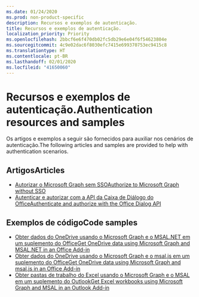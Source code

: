 ```yaml
---
ms.date: 01/24/2020
ms.prod: non-product-specific
description: Recursos e exemplos de autenticação.
title: Recursos e exemplos de autenticação.
localization_priority: Priority
ms.openlocfilehash: 2bbcf6e6f470db02fc5db29e6e04f6f54623804e
ms.sourcegitcommit: 4c9e02dac6f8030efc7415e699370753ec9415c8
ms.translationtype: HT
ms.contentlocale: pt-BR
ms.lasthandoff: 02/01/2020
ms.locfileid: "41650060"
---
```

# <a name="authentication-resources-and-samples"></a><span data-ttu-id="04876-103">Recursos e exemplos de autenticação.</span><span class="sxs-lookup"><span data-stu-id="04876-103">Authentication resources and samples</span></span>

<span data-ttu-id="04876-104">Os artigos e exemplos a seguir são fornecidos para auxiliar nos cenários de autenticação.</span><span class="sxs-lookup"><span data-stu-id="04876-104">The following articles and samples are provided to help with authentication scenarios.</span></span>

## <a name="articles"></a><span data-ttu-id="04876-105">Artigos</span><span class="sxs-lookup"><span data-stu-id="04876-105">Articles</span></span>

- [<span data-ttu-id="04876-106">Autorizar o Microsoft Graph sem SSO</span><span class="sxs-lookup"><span data-stu-id="04876-106">Authorize to Microsoft Graph without SSO</span></span>](authorize-to-microsoft-graph-without-sso.md)
- [<span data-ttu-id="04876-107">Autenticar e autorizar com a API da Caixa de Diálogo do Office</span><span class="sxs-lookup"><span data-stu-id="04876-107">Authenticate and authorize with the Office Dialog API</span></span>](auth-with-office-dialog-api.md)

## <a name="code-samples"></a><span data-ttu-id="04876-108">Exemplos de código</span><span class="sxs-lookup"><span data-stu-id="04876-108">Code samples</span></span>

- [<span data-ttu-id="04876-109">Obter dados do OneDrive usando o Microsoft Graph e o MSAL.NET em um suplemento do Office</span><span class="sxs-lookup"><span data-stu-id="04876-109">Get OneDrive data using Microsoft Graph and MSAL.NET in an Office Add-in</span></span>](https://github.com/OfficeDev/PnP-OfficeAddins/tree/master/Samples/auth/Office-Add-in-Microsoft-Graph-ASPNET)
- [<span data-ttu-id="04876-110">Obter dados do OneDrive usando o Microsoft Graph e o msal.js em um suplemento do Office</span><span class="sxs-lookup"><span data-stu-id="04876-110">Get OneDrive data using Microsoft Graph and msal.js in an Office Add-in</span></span>](https://github.com/OfficeDev/PnP-OfficeAddins/tree/master/Samples/auth/Office-Add-in-Microsoft-Graph-React)
- [<span data-ttu-id="04876-111">Obter pastas de trabalho do Excel usando o Microsoft Graph e o MSAL em um suplemento do Outlook</span><span class="sxs-lookup"><span data-stu-id="04876-111">Get Excel workbooks using Microsoft Graph and MSAL in an Outlook Add-in</span></span>](https://github.com/OfficeDev/PnP-OfficeAddins/tree/master/Samples/auth/Outlook-Add-in-Microsoft-Graph-ASPNET)
